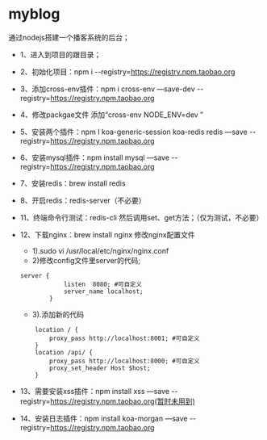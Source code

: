 # myblog
通过nodejs搭建一个播客系统的后台；
- 1、进入到项目的跟目录；
- 2、初始化项目：npm i --registry=https://registry.npm.taobao.org
- 3、添加cross-env插件：npm i cross-env —save-dev --registry=https://registry.npm.taobao.org
- 4、修改packgae文件 添加“cross-env NODE_ENV=dev ”
- 5、安装两个插件：npm I koa-generic-session koa-redis redis —save --registry=https://registry.npm.taobao.org
- 6、安装mysql插件：npm install mysql —save --registry=https://registry.npm.taobao.org
- 7、安装redis：brew install redis
- 8、开启redis：redis-server（不必要）
- 11、终端命令行测试：redis-cli 然后调用set、get方法；（仅为测试，不必要）
- 12、下载nginx：brew install nginx
    修改nginx配置文件
    * 1).sudo vi /usr/local/etc/nginx/nginx.conf
    * 2)修改config文件里server的代码; 
    
    ```
    server {
                listen  8080; #可自定义
                server_name localhost;
            }
     ```
     
    * 3).添加新的代码
    
    ```
        location / {
            proxy_pass http://localhost:8001; #可自定义
        }
        location /api/ {
            proxy_pass http://localhost:8000; #可自定义
            proxy_set_header Host $host;
        }
     ```
     
- 13、需要安装xss插件：npm install xss —save --registry=https://registry.npm.taobao.org(暂时未用到)
- 14、安装日志插件：npm install koa-morgan —save --registry=https://registry.npm.taobao.org
